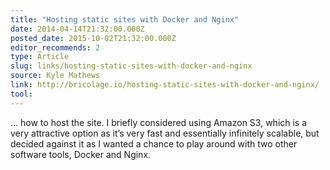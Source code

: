 ```yaml
---
title: "Hosting static sites with Docker and Nginx"
date: 2014-04-14T21:32:00.000Z
posted_date: 2015-10-02T21:32:00.000Z
editor_recommends: 2
type: Article
slug: links/hosting-static-sites-with-docker-and-nginx
source: Kyle Mathews
link: http://bricolage.io/hosting-static-sites-with-docker-and-nginx/
tool:
---
```

… how to host the site. I briefly considered using Amazon S3, which is a very attractive option as it’s very fast and essentially infinitely scalable, but decided against it as I wanted a chance to play around with two other software tools, Docker and Nginx.



